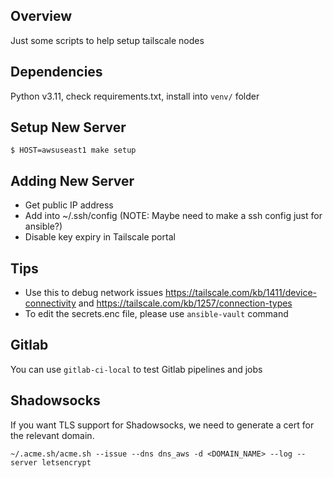 Overview
--------
Just some scripts to help setup tailscale nodes

Dependencies
------------
Python v3.11, check requirements.txt, install into `venv/` folder

Setup New Server
----------------
```
$ HOST=awsuseast1 make setup
```

Adding New Server
-----------------
 - Get public IP address
 - Add into ~/.ssh/config (NOTE: Maybe need to make a ssh config just for ansible?)
 - Disable key expiry in Tailscale portal

Tips
----
 - Use this to debug network issues https://tailscale.com/kb/1411/device-connectivity and https://tailscale.com/kb/1257/connection-types
 - To edit the secrets.enc file, please use `ansible-vault` command

Gitlab
------
You can use `gitlab-ci-local` to test Gitlab pipelines and jobs

Shadowsocks
-----------
If you want TLS support for Shadowsocks, we need to generate a cert for the relevant domain.

```
~/.acme.sh/acme.sh --issue --dns dns_aws -d <DOMAIN_NAME> --log --server letsencrypt
```
